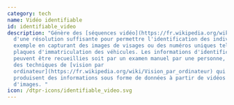 ```yaml
---
category: tech
name: Vidéo identifiable
id: identifiable_video
description: "Génère des [séquences vidéo](https://fr.wikipedia.org/wiki/Vidéo)
  d'une résolution suffisante pour permettre l'identification des individus, par
  exemple en capturant des images de visages ou des numéros uniques tels que les
  plaques d'immatriculation des véhicules. Les informations d'identification
  peuvent être recueillies soit par un examen manuel par une personne, soit par
  des techniques de [vision par
  ordinateur](https://fr.wikipedia.org/wiki/Vision_par_ordinateur) qui
  produisent des informations sous forme de données à partir de vidéos ou
  d'images. "
icon: /dtpr-icons/identifiable_video.svg
---
```

